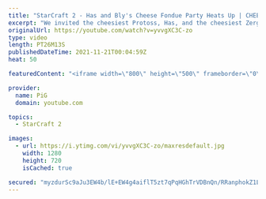 ```yaml
---
title: "StarCraft 2 - Has and Bly's Cheese Fondue Party Heats Up | CHEESEDOWN Part 2/4"
excerpt: "We invited the cheesiest Protoss, Has, and the cheesiest Zerg, Bly, to have a Cheesedown with us to determine who is the best at serving fondue. Part one wasn't cheesy enough. In Part two, things start heating up! Cheesedown Part 1: https://youtu.be/OI4n4PWs1TI -- 🐷 Watch live at https://www.twitch.tv/x5_pig"
originalUrl: https://youtube.com/watch?v=yvvgXC3C-zo
type: video
length: PT26M13S
publishedDateTime: 2021-11-21T00:04:59Z
heat: 50

featuredContent: "<iframe width=\"800\" height=\"500\" frameborder=\"0\" src=\"https://www.youtube.com/embed/yvvgXC3C-zo\" allow=\"accelerometer; autoplay; encrypted-media; gyroscope; picture-in-picture\" allowfullscreen></iframe>"

provider:
  name: PiG
  domain: youtube.com

topics:
  - StarCraft 2

images:
  - url: https://i.ytimg.com/vi/yvvgXC3C-zo/maxresdefault.jpg
    width: 1280
    height: 720
    isCached: true

secured: "myzdurSc9aJu3EW4b/lE+EW4g4aiflT5zt7qPqHGhTrVDBnQn/RRanphokZ1L2zJ95i31NnrsKIqqwFH3OgBy5ZZp6nzk4wC8JdTwj6ta8cTxy3tDff3TJ4prHLud7J8xievqT8rpYlIw5r6wIg7SIE0wiqv3Hurb4HPcRY5d5cE00gQ+1cYYWleWGWLxFMo0lBjmkJ5Lzw3QX3Yn7ZJbaSv6Hd1XfOF38NC3doHpnw2L2BoDc4ybqC3hWA/mylTro7jnLVeAzl5wDb+R+jJIab7Ys41JXyILcLtBx7pi3wheI5FcvAS7NWN7Tiq1XH8EnF2MnbnkpWtSjJN2xiZDGnSWyDquCWXEn3gcDOUxDWcxpHB2mDyQmf9g905BCTSNniTuwj/AsYdeahuICQwfy7YRiiGN1KyngaE1j3CA/o=;yLnA9n2KI+MaM91GaCSIRw=="
---
```


